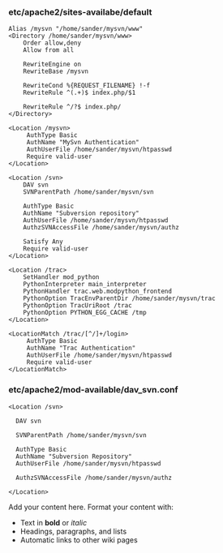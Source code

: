 ### etc/apache2/sites-availabe/default ###

```
Alias /mysvn "/home/sander/mysvn/www"
<Directory /home/sander/mysvn/www>
	Order allow,deny
	Allow from all

	RewriteEngine on
	RewriteBase /mysvn

	RewriteCond %{REQUEST_FILENAME} !-f
	RewriteRule ^(.+)$ index.php/$1

	RewriteRule ^/?$ index.php/
</Directory>

<Location /mysvn>
	 AuthType Basic
	 AuthName "MySvn Authentication"
	 AuthUserFile /home/sander/mysvn/htpasswd
	 Require valid-user
</Location>

<Location /svn>
	DAV svn
	SVNParentPath /home/sander/mysvn/svn

	AuthType Basic
	AuthName "Subversion repository"
	AuthUserFile /home/sander/mysvn/htpasswd
	AuthzSVNAccessFile /home/sander/mysvn/authz

	Satisfy Any
	Require valid-user
</Location>

<Location /trac>
	SetHandler mod_python
	PythonInterpreter main_interpreter
	PythonHandler trac.web.modpython_frontend
	PythonOption TracEnvParentDir /home/sander/mysvn/trac
	PythonOption TracUriRoot /trac
	PythonOption PYTHON_EGG_CACHE /tmp
</Location>

<LocationMatch /trac/[^/]+/login>
	 AuthType Basic
	 AuthName "Trac Authentication"
	 AuthUserFile /home/sander/mysvn/htpasswd
	 Require valid-user
</LocationMatch>
```

### etc/apache2/mod-available/dav\_svn.conf ###

```
<Location /svn>

  DAV svn

  SVNParentPath /home/sander/mysvn/svn
 
  AuthType Basic
  AuthName "Subversion Repository"
  AuthUserFile /home/sander/mysvn/htpasswd

  AuthzSVNAccessFile /home/sander/mysvn/authz

</Location>

```

Add your content here.  Format your content with:
  * Text in **bold** or _italic_
  * Headings, paragraphs, and lists
  * Automatic links to other wiki pages